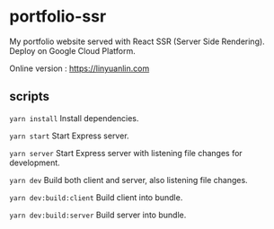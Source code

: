 # portfolio-ssr

My portfolio website served with React SSR (Server Side Rendering). Deploy on Google Cloud Platform.

Online version : https://linyuanlin.com

## scripts

`yarn install` Install dependencies.

`yarn start` Start Express server.

`yarn server` Start Express server with listening file changes for development.

`yarn dev` Build both client and server, also listening file changes.

`yarn dev:build:client` Build client into bundle.

`yarn dev:build:server` Build server into bundle.

